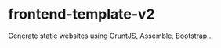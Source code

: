 frontend-template-v2
====================

Generate static websites using GruntJS, Assemble, Bootstrap...
